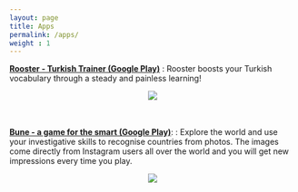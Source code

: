 ```yaml
---
layout: page
title: Apps
permalink: /apps/
weight : 1
---
```

**<a href="https://play.google.com/store/apps/details?id=com.florya.kelime" target="_blank">Rooster - Turkish Trainer (Google Play)</a>**
: Rooster boosts your Turkish vocabulary through a steady and painless learning!

<div align="center">
<a href="https://play.google.com/store/apps/details?id=com.florya.kelime" target="_blank">
<img src="https://lh5.ggpht.com/fLUhoB4rG-WURVdEq6P3dBf2IvkjYVB4dqA5s0V6rv931F77R_rwRLJYnYv5Fsylm4fO=w150-rw">
</a>
</div>
 
 <br>
 <br>

**[Bune - a game for the smart (Google Play)]()**:
: Explore the world and use your investigative skills to recognise countries from photos. The images come directly from Instagram users all over the world and you will get new impressions every time you play.

<div align="center">
<a href="https://play.google.com/store/apps/details?id=com.florya.bune" target="_blank">
  <img src="https://lh5.ggpht.com/A0GOw6pLNXw3dqhY7HuB02mGzDP8Gt2JLohsXGQGYt29xRQzAeFQY-dO6hxp1YK-ZBQ=w150-rw">
  </a>
</div>